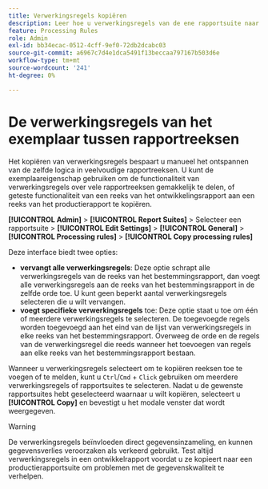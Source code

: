 ```yaml
---
title: Verwerkingsregels kopiëren
description: Leer hoe u verwerkingsregels van de ene rapportsuite naar de andere kopieert.
feature: Processing Rules
role: Admin
exl-id: bb34ecac-0512-4cff-9ef0-72db2dcabc03
source-git-commit: a6967c7d4e1dca5491f13beccaa797167b503d6e
workflow-type: tm+mt
source-wordcount: '241'
ht-degree: 0%

---
```


# De verwerkingsregels van het exemplaar tussen rapportreeksen

Het kopiëren van verwerkingsregels bespaart u manueel het ontspannen van de zelfde logica in veelvoudige rapportreeksen. U kunt de exemplaareigenschap gebruiken om de functionaliteit van verwerkingsregels over vele rapportreeksen gemakkelijk te delen, of geteste functionaliteit van een reeks van het ontwikkelingsrapport aan een reeks van het productierapport te kopiëren.

**[!UICONTROL Admin]** > **[!UICONTROL Report Suites]** > Selecteer een rapportsuite > **[!UICONTROL Edit Settings]** > **[!UICONTROL General]** > **[!UICONTROL Processing rules]** > **[!UICONTROL Copy processing rules]**

Deze interface biedt twee opties:

* **vervangt alle verwerkingsregels**: Deze optie schrapt alle verwerkingsregels van de reeks van het bestemmingsrapport, dan voegt alle verwerkingsregels aan de reeks van het bestemmingsrapport in de zelfde orde toe. U kunt geen beperkt aantal verwerkingsregels selecteren die u wilt vervangen.
* **voegt specifieke verwerkingsregels** toe: Deze optie staat u toe om één of meerdere verwerkingsregels te selecteren. De toegevoegde regels worden toegevoegd aan het eind van de lijst van verwerkingsregels in elke reeks van het bestemmingsrapport. Overweeg de orde en de regels van de verwerkingsregel die reeds wanneer het toevoegen van regels aan elke reeks van het bestemmingsrapport bestaan.

Wanneer u verwerkingsregels selecteert om te kopiëren reeksen toe te voegen of te melden, kunt u `Ctrl`/`Cmd` + `Click` gebruiken om meerdere verwerkingsregels of rapportsuites te selecteren. Nadat u de gewenste rapportsuites hebt geselecteerd waarnaar u wilt kopiëren, selecteert u **[!UICONTROL Copy]** en bevestigt u het modale venster dat wordt weergegeven.

>[!WARNING]
>
>De verwerkingsregels beïnvloeden direct gegevensinzameling, en kunnen gegevensverlies veroorzaken als verkeerd gebruikt. Test altijd verwerkingsregels in een ontwikkelrapport voordat u ze kopieert naar een productierapportsuite om problemen met de gegevenskwaliteit te verhelpen.
